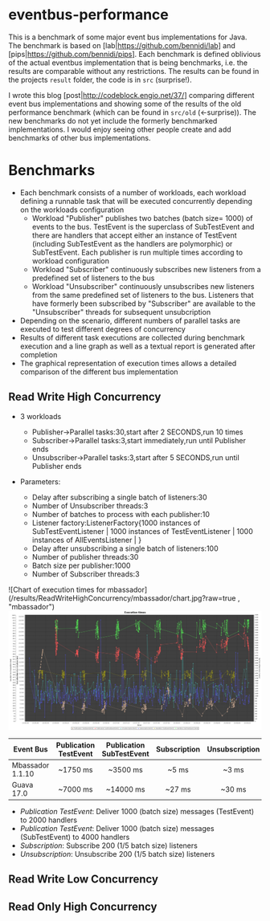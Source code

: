 eventbus-performance
====================

This is a benchmark of some major event bus implementations for Java. The benchmark is based on
[lab|https://github.com/bennidi/lab] and [pips|https://github.com/bennidi/pips].
Each benchmark is defined oblivious of the actual eventbus implementation that is being benchmarks, i.e. the results are comparable
without any restrictions. The results can be found in the projects `result` folder, the code is in `src` (surprise!).

I wrote this blog [post|http://codeblock.engio.net/37/] comparing different event bus implementations and showing some of the
results of the old performance benchmark (which can be found in `src/old` (<-surprise)). The new benchmarks do not yet include the formerly
benchmarked implementations. I would enjoy seeing other people create and add benchmarks of other bus implementations.


# Benchmarks

+ Each benchmark consists of a number of workloads, each workload defining a runnable task that will be executed concurrently depending on the workloads configuration
  + Workload "Publisher" publishes two batches (batch size= 1000) of events to the bus. TestEvent is the superclass of SubTestEvent and there are handlers that accept either an instance of TestEvent (including SubTestEvent as the handlers are polymorphic) or SubTestEvent. Each publisher is run multiple times according to workload configuration
  + Workload "Subscriber" continuously subscribes new listeners from a predefined set of listeners to the bus
  + Workload "Unsubscriber" continuously unsubscribes new listeners from the same predefined set of listeners to the bus. Listeners that have formerly been subscribed by "Subscriber" are available to the "Unsubscriber" threads for subsequent unsubcription
+ Depending on the scenario, different numbers of parallel tasks are executed to test different degrees of concurrency
+ Results of different task executions are collected during benchmark execution and a line graph as well as a textual report is generated after completion
+ The graphical representation of execution times allows a detailed comparison of the different bus implementation

## Read Write High Concurrency

+ 3 workloads
  + Publisher->Parallel tasks:30,start after 2 SECONDS,run 10 times
  + Subscriber->Parallel tasks:3,start immediately,run until Publisher ends
  + Unsubscriber->Parallel tasks:3,start after 5 SECONDS,run until Publisher ends

+ Parameters:
  + Delay after subscribing a single batch of listeners:30
  + Number of Unsubscriber threads:3
  + Number of batches to process with each publisher:10
  + Listener factory:ListenerFactory{1000 instances of SubTestEventListener | 1000 instances of TestEventListener | 1000 instances of AllEventsListener | }
  + Delay after unsubscribing a single batch of listeners:100
  + Number of publisher threads:30
  + Batch size per publisher:1000
  + Number of Subscriber threads:3


![Chart of execution times for mbassador](/results/ReadWriteHighConcurrency/mbassador/chart.jpg?raw=true , "mbassador")
![Chart of execution times for Guava](/results/ReadWriteHighConcurrency/guava/chart.jpg?raw=true, "guava")

| Event Bus | Publication TestEvent | Publication SubTestEvent | Subscription | Unsubscription |
| ------------- |:-------------:|:-----:|:-----:|:-----:|
| Mbassador 1.1.10 | ~1750 ms | ~3500 ms  | ~5 ms  | ~3 ms |
| Guava     17.0 | ~7000 ms | ~14000 ms | ~27 ms | ~30 ms |

+ *Publication TestEvent*: Deliver 1000 (batch size) messages (TestEvent) to 2000 handlers
+ *Publication TestEvent*: Deliver 1000 (batch size) messages (SubTestEvent) to 4000 handlers
+ *Subscription*: Subscribe 200 (1/5 batch size) listeners
+ *Unsubscription*: Unsubscribe 200 (1/5 batch size) listeners



## Read Write Low Concurrency



## Read Only High Concurrency
